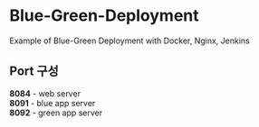 # Blue-Green-Deployment
Example of Blue-Green Deployment with Docker, Nginx, Jenkins

## Port 구성

**8084** - web server  
**8091** - blue app server  
**8092** - green app server  